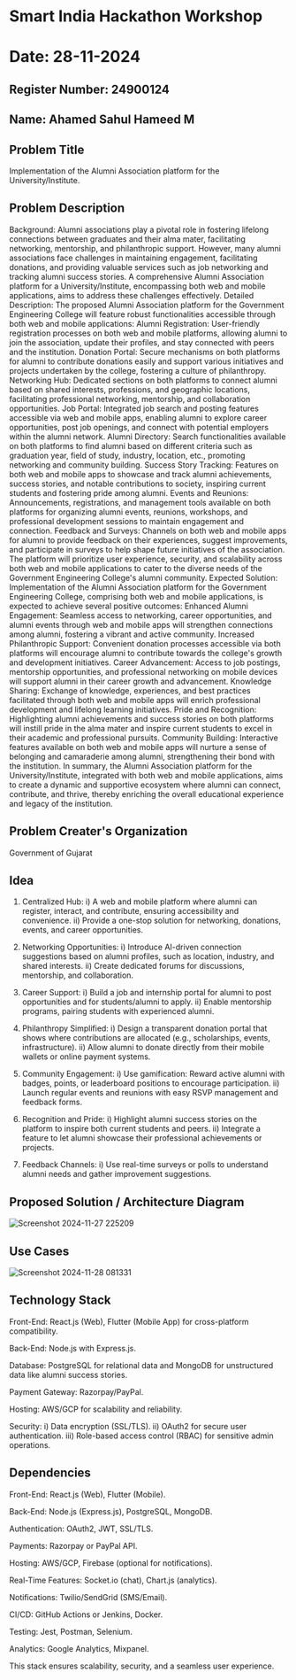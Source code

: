 # Smart India Hackathon Workshop
# Date: 28-11-2024
## Register Number: 24900124
## Name: Ahamed Sahul Hameed M
## Problem Title
Implementation of the Alumni Association platform for the University/Institute.
## Problem Description
Background: Alumni associations play a pivotal role in fostering lifelong connections between graduates and their alma mater, facilitating networking, mentorship, and philanthropic support. However, many alumni associations face challenges in maintaining engagement, facilitating donations, and providing valuable services such as job networking and tracking alumni success stories. A comprehensive Alumni Association platform for a University/Institute, encompassing both web and mobile applications, aims to address these challenges effectively. Detailed Description: The proposed Alumni Association platform for the Government Engineering College will feature robust functionalities accessible through both web and mobile applications: Alumni Registration: User-friendly registration processes on both web and mobile platforms, allowing alumni to join the association, update their profiles, and stay connected with peers and the institution. Donation Portal: Secure mechanisms on both platforms for alumni to contribute donations easily and support various initiatives and projects undertaken by the college, fostering a culture of philanthropy. Networking Hub: Dedicated sections on both platforms to connect alumni based on shared interests, professions, and geographic locations, facilitating professional networking, mentorship, and collaboration opportunities. Job Portal: Integrated job search and posting features accessible via web and mobile apps, enabling alumni to explore career opportunities, post job openings, and connect with potential employers within the alumni network. Alumni Directory: Search functionalities available on both platforms to find alumni based on different criteria such as graduation year, field of study, industry, location, etc., promoting networking and community building. Success Story Tracking: Features on both web and mobile apps to showcase and track alumni achievements, success stories, and notable contributions to society, inspiring current students and fostering pride among alumni. Events and Reunions: Announcements, registrations, and management tools available on both platforms for organizing alumni events, reunions, workshops, and professional development sessions to maintain engagement and connection. Feedback and Surveys: Channels on both web and mobile apps for alumni to provide feedback on their experiences, suggest improvements, and participate in surveys to help shape future initiatives of the association. The platform will prioritize user experience, security, and scalability across both web and mobile applications to cater to the diverse needs of the Government Engineering College's alumni community. Expected Solution: Implementation of the Alumni Association platform for the Government Engineering College, comprising both web and mobile applications, is expected to achieve several positive outcomes: Enhanced Alumni Engagement: Seamless access to networking, career opportunities, and alumni events through web and mobile apps will strengthen connections among alumni, fostering a vibrant and active community. Increased Philanthropic Support: Convenient donation processes accessible via both platforms will encourage alumni to contribute towards the college's growth and development initiatives. Career Advancement: Access to job postings, mentorship opportunities, and professional networking on mobile devices will support alumni in their career growth and advancement. Knowledge Sharing: Exchange of knowledge, experiences, and best practices facilitated through both web and mobile apps will enrich professional development and lifelong learning initiatives. Pride and Recognition: Highlighting alumni achievements and success stories on both platforms will instill pride in the alma mater and inspire current students to excel in their academic and professional pursuits. Community Building: Interactive features available on both web and mobile apps will nurture a sense of belonging and camaraderie among alumni, strengthening their bond with the institution. In summary, the Alumni Association platform for the University/Institute, integrated with both web and mobile applications, aims to create a dynamic and supportive ecosystem where alumni can connect, contribute, and thrive, thereby enriching the overall educational experience and legacy of the institution.
## Problem Creater's Organization
Government of Gujarat

## Idea
1. Centralized Hub:
         i) A web and mobile platform where alumni can register, interact, and contribute, ensuring accessibility and convenience.
         ii) Provide a one-stop solution for networking, donations, events, and career opportunities.
   
2. Networking Opportunities:
          i) Introduce AI-driven connection suggestions based on alumni profiles, such as location, industry, and shared interests.
          ii) Create dedicated forums for discussions, mentorship, and collaboration.
   
3. Career Support:
          i) Build a job and internship portal for alumni to post opportunities and for students/alumni to apply.
          ii) Enable mentorship programs, pairing students with experienced alumni.
   
4. Philanthropy Simplified:
          i) Design a transparent donation portal that shows where contributions are allocated (e.g., scholarships, events, infrastructure).
          ii) Allow alumni to donate directly from their mobile wallets or online payment systems.
   
5. Community Engagement:
          i) Use gamification: Reward active alumni with badges, points, or leaderboard positions to encourage participation.
          ii) Launch regular events and reunions with easy RSVP management and feedback forms.
   
6. Recognition and Pride:
          i) Highlight alumni success stories on the platform to inspire both current students and peers.
          ii) Integrate a feature to let alumni showcase their professional achievements or projects.
   
7. Feedback Channels:
          i) Use real-time surveys or polls to understand alumni needs and gather improvement suggestions.

## Proposed Solution / Architecture Diagram
![Screenshot 2024-11-27 225209](https://github.com/user-attachments/assets/089a28ba-701e-4a7f-a5aa-af3bd4a63d9a)


## Use Cases
![Screenshot 2024-11-28 081331](https://github.com/user-attachments/assets/12cbe6c7-0c5f-49f1-908c-cbba9fc39ea0)


## Technology Stack
Front-End: React.js (Web), Flutter (Mobile App) for cross-platform compatibility.

Back-End: Node.js with Express.js.

Database: PostgreSQL for relational data and MongoDB for unstructured data like alumni success stories.

Payment Gateway: Razorpay/PayPal.

Hosting: AWS/GCP for scalability and reliability.

Security: 
  i) Data encryption (SSL/TLS). 
  ii) OAuth2 for secure user authentication. iii) Role-based access control (RBAC) for sensitive admin
operations.

## Dependencies
Front-End: React.js (Web), Flutter (Mobile).

Back-End: Node.js (Express.js), PostgreSQL, MongoDB.

Authentication: OAuth2, JWT, SSL/TLS.

Payments: Razorpay or PayPal API.

Hosting: AWS/GCP, Firebase (optional for notifications).

Real-Time Features: Socket.io (chat), Chart.js (analytics).

Notifications: Twilio/SendGrid (SMS/Email).

CI/CD: GitHub Actions or Jenkins, Docker.

Testing: Jest, Postman, Selenium.

Analytics: Google Analytics, Mixpanel.

This stack ensures scalability, security, and a seamless user experience.


